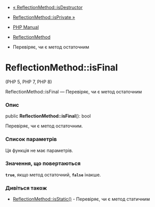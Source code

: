 - [«
ReflectionMethod::isDestructor](reflectionmethod.isdestructor.md)
- [ReflectionMethod::isPrivate »](reflectionmethod.isprivate.md)

- [PHP Manual](index.md)
- [ReflectionMethod](class.reflectionmethod.md)
- Перевіряє, чи є метод остаточним

# ReflectionMethod::isFinal

(PHP 5, PHP 7, PHP 8)

ReflectionMethod::isFinal — Перевіряє, чи є метод остаточним

### Опис

public **ReflectionMethod::isFinal**(): bool

Перевіряє, чи є метод остаточним.

### Список параметрів

Ця функція не має параметрів.

### Значення, що повертаються

**`true`**, якщо метод остаточний, **`false`** інакше.

### Дивіться також

- [ReflectionMethod::isStatic()](reflectionmethod.isstatic.md) -
Перевіряє, чи є метод статичним
